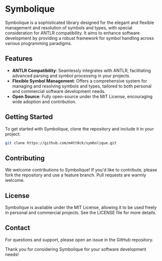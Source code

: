 # Symbolique

Symbolique is a sophisticated library designed for the elegant and flexible management and resolution of symbols and types, with special consideration for ANTLR compatibility. It aims to enhance software development by providing a robust framework for symbol handling across various programming paradigms.

## Features

- **ANTLR Compatibility**: Seamlessly integrates with ANTLR, facilitating advanced parsing and symbol processing in your projects.
- **Flexible Symbol Management**: Offers a comprehensive system for managing and resolving symbols and types, tailored to both personal and commercial software development needs.
- **Open Source**: Fully open-source under the MIT License, encouraging wide adoption and contribution.

## Getting Started

To get started with Symbolique, clone the repository and include it in your project:

```bash
git clone https://github.com/m4tt0ck/symbolique.git
```

## Contributing

We welcome contributions to Symbolique! If you'd like to contribute, please fork the repository and use a feature branch. Pull requests are warmly welcome.

## License

Symbolique is available under the MIT License, allowing it to be used freely in personal and commercial projects. See the LICENSE file for more details.

## Contact

For questions and support, please open an issue in the GitHub repository.

Thank you for considering Symbolique for your software development needs!
